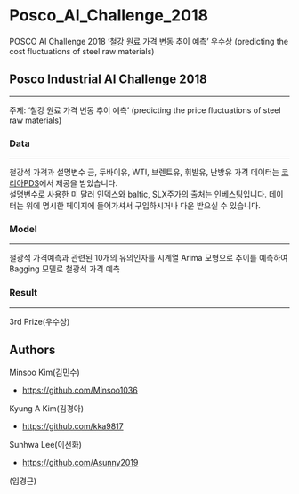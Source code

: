 # Posco_AI_Challenge_2018
POSCO AI Challenge 2018 ‘철강 원료 가격 변동 추이 예측’ 우수상  (predicting the cost fluctuations of steel raw materials)
## Posco Industrial AI Challenge 2018  
------
주제: ‘철강 원료 가격 변동 추이 예측’  (predicting the price fluctuations of steel raw materials)

### Data  
-------
철강석 가격과 설명변수 금, 두바이유, WTI, 브렌트유, 휘발유, 난방유 가격 데이터는 [코리아PDS](https://www.koreapds.com/mipds/kp_cover/)에서 제공을 받았습니다.   
설명변수로 사용한  미 달러 인덱스와 baltic, SLX주가의 출처는 [인베스팅](https://kr.investing.com/)입니다. 데이터는 위에 명시한 페이지에 들어가셔서 구입하시거나 다운 받으실 수 있습니다.

### Model
--------
철광석 가격예측과 관련된 10개의 유의인자를 시계열 Arima 모형으로 추이를 예측하여 Bagging 모델로 철광석 가격 예측

### Result
--------
3rd Prize(우수상)

Authors
-------
Minsoo Kim(김민수)
- https://github.com/Minsoo1036

Kyung A Kim(김경아)
- https://github.com/kka9817

Sunhwa Lee(이선화)
- https://github.com/Asunny2019

(임경근)
